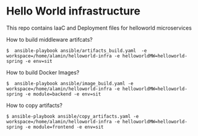 # Hello World infrastructure 

This repo contains IaaC and Deployment files for helloworld microservices


How to build middleware artifcats?

```$  ansible-playbook ansible/artifacts_build.yaml  -e workspace=/home/alamin/helloworld-infra -e helloworldMW=helloworld-spring -e env=sit ```


How to build Docker Images?

```$  ansible-playbook ansible/image_build.yaml -e workspace=/home/alamin/helloworld-infra -e helloworldMW=helloworld-spring -e module=backend -e env=sit```

How to copy artifacts?

```$ ansible-playbook ansible/copy_artifacts.yaml -e workspace=/home/alamin/helloworld-infra -e helloworldMW=helloworld-spring -e module=frontend -e env=sit```